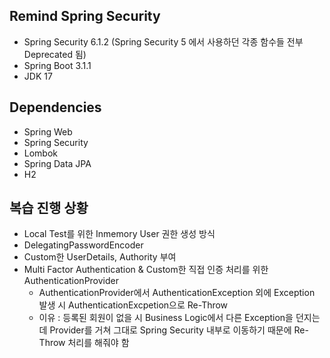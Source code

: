## Remind Spring Security
- Spring Security 6.1.2 (Spring Security 5 에서 사용하던 각종 함수들 전부 Deprecated 됨)
- Spring Boot 3.1.1
- JDK 17

## Dependencies
- Spring Web
- Spring Security
- Lombok
- Spring Data JPA
- H2

## 복습 진행 상황
- Local Test를 위한 Inmemory User 권한 생성 방식
- DelegatingPasswordEncoder
- Custom한 UserDetails, Authority 부여
- Multi Factor Authentication & Custom한 직접 인증 처리를 위한 AuthenticationProvider
  - AuthenticationProvider에서 AuthenticationException 외에 Exception 발생 시 AuthenticationExcpetion으로 Re-Throw
  - 이유 : 등록된 회원이 없을 시 Business Logic에서 다른 Exception을 던지는데 Provider를 거쳐 그대로 Spring Security 내부로 이동하기 때문에 Re-Throw 처리를 해줘야 함